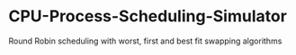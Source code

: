 # CPU-Process-Scheduling-Simulator
Round Robin scheduling with worst, first and best fit swapping algorithms
